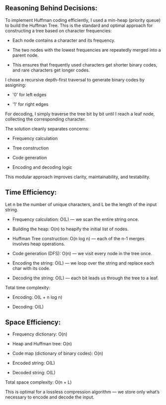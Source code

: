 
## Reasoning Behind Decisions:

To implement Huffman coding efficiently, I used a min-heap (priority queue) to build the Huffman Tree. This is the standard and optimal approach for constructing a tree based on character frequencies:

* Each node contains a character and its frequency.

* The two nodes with the lowest frequencies are repeatedly merged into a parent node.

* This ensures that frequently used characters get shorter binary codes, and rare characters get longer codes.

I chose a recursive depth-first traversal to generate binary codes by assigning:

* '0' for left edges

* '1' for right edges

For decoding, I simply traverse the tree bit by bit until I reach a leaf node, collecting the corresponding character.

The solution cleanly separates concerns:

* Frequency calculation

* Tree construction

* Code generation

* Encoding and decoding logic

This modular approach improves clarity, maintainability, and testability.

## Time Efficiency:

Let n be the number of unique characters, and L be the length of the input string.

* Frequency calculation: O(L) — we scan the entire string once.

* Building the heap: O(n) to heapify the initial list of nodes.

* Huffman Tree construction: O(n log n) — each of the n-1 merges involves heap operations.

* Code generation (DFS): O(n) — we visit every node in the tree once.

* Encoding the string: O(L) — we loop over the string and replace each char with its code.

* Decoding the string: O(L) — each bit leads us through the tree to a leaf.

Total time complexity:

* Encoding: O(L + n log n)

* Decoding: O(L)

## Space Efficiency:

* Frequency dictionary: O(n)

* Heap and Huffman tree: O(n)

* Code map (dictionary of binary codes): O(n)

* Encoded string: O(L)

* Decoded string: O(L)

Total space complexity: O(n + L)

This is optimal for a lossless compression algorithm — we store only what’s necessary to encode and decode the input.
